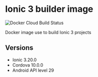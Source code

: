 # Ionic 3 builder image

![Docker Cloud Build Status](https://img.shields.io/docker/cloud/build/jmorenoamor/ionic-builder-3)

Docker image use to build Ionic 3 projects

## Versions

- Ionic 3.20.0
- Cordova 10.0.0
- Android API level 29
